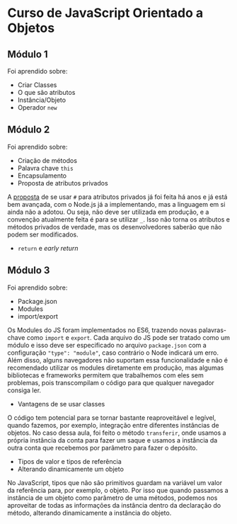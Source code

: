 # Curso de JavaScript Orientado a Objetos

## Módulo 1

Foi aprendido sobre:

* Criar Classes
* O que são atributos
* Instância/Objeto
* Operador `new`

## Módulo 2

Foi aprendido sobre:

* Criação de métodos
* Palavra chave `this`
* Encapsulamento
* Proposta de atributos privados

A [proposta](https://github.com/tc39/proposal-class-fields#private-fields) de se usar `#` para atributos privados já foi feita há anos e já está bem avançada, com o Node.js já a implementando, mas a linguagem em si ainda não a adotou. Ou seja, não deve ser utilizada em produção, e a convenção atualmente feita é para se utilizar `_`. Isso não torna os atributos e métodos privados de verdade, mas os desenvolvedores saberão que não podem ser modificados.

* `return` e *early return*

## Módulo 3

Foi aprendido sobre:

* Package.json
* Modules
* import/export

Os Modules do JS foram implementados no ES6, trazendo novas palavras-chave como `import` e `export`. Cada arquivo do JS pode ser tratado como um módulo e isso deve ser especificado no arquivo `package.json` com a configuração `"type": "module"`, caso contrário o Node indicará um erro. Além disso, alguns navegadores não suportam essa funcionalidade e não é recomendado utilizar os modules diretamente em produção, mas algumas bibliotecas e frameworks permitem que trabalhemos com eles sem problemas, pois transcompilam o código para que qualquer navegador consiga ler.

* Vantagens de se usar classes

O código tem potencial para se tornar bastante reaproveitável e legível, quando fazemos, por exemplo, integração entre diferentes instâncias de objetos. No caso dessa aula, foi feito o método `transferir`, onde usamos a própria instância da conta para fazer um saque e usamos a instância da outra conta que recebemos por parâmetro para fazer o depósito.

* Tipos de valor e tipos de referência
* Alterando dinamicamente um objeto

No JavaScript, tipos que não são primitivos guardam na variável um valor da referência para, por exemplo, o objeto. Por isso que quando passamos a instância de um objeto como parâmetro de uma métodos, podemos nos aproveitar de todas as informações da instância dentro da declaração do método, alterando dinamicamente a instância do objeto.
